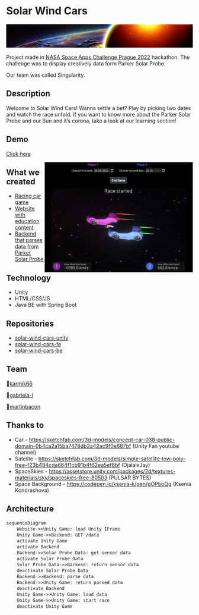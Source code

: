 # Solar Wind Cars

<img src="https://raw.githubusercontent.com/team-singularity/solar-wind-cars/main/img/title.jpg" alt="Solar Wind Cars Background">

Project made in [NASA Space Apps Challenge Prague 2022](https://2022.spaceappschallenge.org/) hackathon. The challenge was to display creatively  data form Parker Solar Probe.

Our team was called Singularity.

## Description

Welcome to Solar Wind Cars! Wanna settle a bet? Play by picking two dates and watch the race unfold.
If you want to know more about the Parker Solar Probe and our Sun and it’s corona, take a look at our learning section!

## Demo
[Click here](https://solarwindcars.eu/)

<img src="https://raw.githubusercontent.com/team-singularity/solar-wind-cars/main/img/solar-wind-cars.jpg" align="right" alt="Solar Wind Cars Background" width="400">

## What we created

* [Racing car game](https://github.com/team-singularity/solar-wind-cars-unity)
* [Website with education content](https://github.com/team-singularity/solar-wind-cars-FE)
* [Backend that parses data from Parker Solar Probe](https://github.com/team-singularity/solar-wind-cars-be)

## Technology
 * Unity
 * HTML/CSS/JS
 * Java BE with Spring Boot

## Repositories
* [solar-wind-cars-unity](https://github.com/team-singularity/solar-wind-cars-unity)
* [solar-wind-cars-fe](https://github.com/team-singularity/solar-wind-cars-fe)
* [solar-wind-cars-be](https://github.com/team-singularity/solar-wind-cars-be)

## Team
👨[karmik66](https://github.com/karmik66)

👩[gabriela-l](https://github.com/gabriela-l)

👨[martinbacon](https://github.com/martinbacon)

## Thanks to
* Car - https://sketchfab.com/3d-models/concept-car-038-public-domain-0b4ca2a15ba7478db2a42ac9f0e687bf (Unity Fan youtube channel)
* Satelite - https://sketchfab.com/3d-models/simple-satellite-low-poly-free-f23b484cda664f1cb91b4f62ea5ef8bf (DjalalxJay)
* SpaceSkies - https://assetstore.unity.com/packages/2d/textures-materials/sky/spaceskies-free-80503 (PULSAR BYTES)
* Space Background - https://codepen.io/ksenia-k/pen/gOPboQg (Ksenia Kondrashova)

## Architecture

```mermaid
sequenceDiagram
    Website->>Unity Game: load Unity IFrame
    Unity Game->>Backend: GET /data
    activate Unity Game
    activate Backend
    Backend->>Solar Probe Data: get sensor data
    activate Solar Probe Data
    Solar Probe Data->>Backend: return sensor data
    deactivate Solar Probe Data
    Backend->>Backend: parse data
    Backend->>Unity Game: return parsed data
    deactivate Backend
    Unity Game->>Unity Game: load data
    Unity Game->>Unity Game: start race
    deactivate Unity Game   
```

<!--

**Here are some ideas to get you started:**

🙋‍♀️ A short introduction - what is your organization all about?
🌈 Contribution guidelines - how can the community get involved?
👩‍💻 Useful resources - where can the community find your docs? Is there anything else the community should know?
🍿 Fun facts - what does your team eat for breakfast?
🧙 Remember, you can do mighty things with the power of [Markdown](https://docs.github.com/github/writing-on-github/getting-started-with-writing-and-formatting-on-github/basic-writing-and-formatting-syntax)
-->
